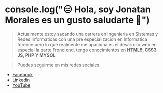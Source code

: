 # **console.log(":expressionless: Hola, soy Jonatan Morales es un gusto saludarte 👋")**

> Actualmente estoy sacando una carrera en Ingenieria en Sistemas y Redes Informaticas con una pre especializacion en Informatica forence pero lo que realmente me apaciona es el desarrollo web en especial la parte Frond end, tengo conocimientos en **HTML5, CSS3 JS, PHP Y MYSQL**


>Puedes seguirme en mis redes sociales

- [Facebook](https://www.facebook.com/jonatan.morales.3572846/)
- [Linkedin](www.linkedin.com/in/jonatan-morales-7b4617232)
- [YouTube](https://www.youtube.com/channel/UCxw3dssRXTAq5CmXSjp2Ujw)

<!--
**DevJonatanMorales/DevJonatanMorales** is a ✨ _special_ ✨ repository because its `README.md` (this file) appears on your GitHub profile.

Here are some ideas to get you started:

- 🔭 I’m currently working on ...
- 🌱 I’m currently learning ...
- 👯 I’m looking to collaborate on ...
- 🤔 I’m looking for help with ...
- 💬 Ask me about ...
- 📫 How to reach me: ...
- 😄 Pronouns: ...
- ⚡ Fun fact: ...
-->
